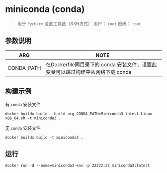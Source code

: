 # miniconda (conda)

> 用于 `Pycharm` 设置工具链（SSH方式）
> 用户： `root`
> 密码： `root`

## 参数说明

| ARG | NOTE                                                |
| --- |-----------------------------------------------------|
| CONDA_PATH | 在Dockerfile同目录下的 conda 安装文件，设置此变量可以跳过构建中从网络下载 conda |

## 构建示例

有 `conda` 安装文件

```shell
docker buildx build --build-arg CONDA_PATH=Miniconda3-latest-Linux-x86_64.sh -t miniconda3 .
```

无 `conda` 安装文件

```shell
docker buildx build -t miniconda3 .
```

## 运行

```shell
docker run -d --name=miniconda3-env -p 22222:22 miniconda3:latest
```